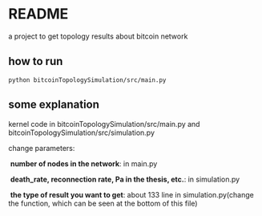 # README

a project to get topology results about bitcoin network



## how to run

```
python bitcoinTopologySimulation/src/main.py
```

## some explanation

kernel code in bitcoinTopologySimulation/src/main.py and bitcoinTopologySimulation/src/simulation.py

change parameters:

​	**number of nodes in the network**: in main.py

​	**death_rate, reconnection rate, Pa in the thesis, etc.**: in simulation.py

​	**the type of result you want to get**: about 133 line in simulation.py(change the function, which can be seen at the bottom of this file) 

